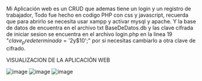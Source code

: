 Mi Aplicación web es un CRUD que ademas tiene un login y un registro de trabajador, Todo fue hecho en codigo PHP con css y javascript,
recuerda que para abrirlo se necesita usar xampp y activar mysql y apache. Y la base de datos de encuentra en el archivo txt BaseDeDatos.db 
y las clave cifrada de iniciar sesion se encuentra en el archivo login.php en la linea 19  "$clave_predeterminada = '$2y$10';" 
por si necesitas cambiarlo a otra clave de cifrado.

VISUALIZACION DE LA APLICACIÓN WEB

![image](https://github.com/user-attachments/assets/9c170576-9331-47cb-8901-db8749511d53)
![image](https://github.com/user-attachments/assets/cdc8e9c0-2829-488a-bdc9-cff0106b59dc)
![image](https://github.com/user-attachments/assets/2c9af1f0-4ba9-48da-8299-e1ad68a1737c)



